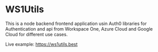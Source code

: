# WS1Utils

This is a node backend frontend application usin Auth0 libraries for Authentication and api from Workspace One, Azure Cloud and Google Cloud for different use cases.

Live example: https://ws1utils.best
